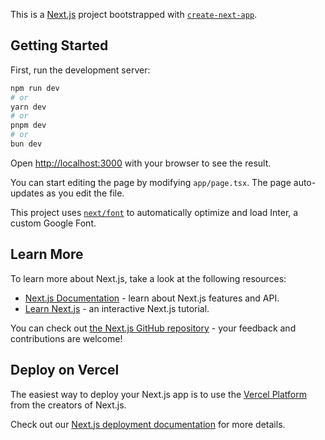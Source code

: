This is a [Next.js](https://nextjs.org/) project bootstrapped with [`create-next-app`](https://github.com/vercel/next.js/tree/canary/packages/create-next-app).


## Getting Started


First, run the development server:


```bash
npm run dev
# or
yarn dev
# or
pnpm dev
# or
bun dev
```


Open [http://localhost:3000](http://localhost:3000) with your browser to see the result.


You can start editing the page by modifying `app/page.tsx`. The page auto-updates as you edit the file.


This project uses [`next/font`](https://nextjs.org/docs/basic-features/font-optimization) to automatically optimize and load Inter, a custom Google Font.


## Learn More


To learn more about Next.js, take a look at the following resources:


- [Next.js Documentation](https://nextjs.org/docs) - learn about Next.js features and API.
- [Learn Next.js](https://nextjs.org/learn) - an interactive Next.js tutorial.

You can check out [the Next.js GitHub repository](https://github.com/vercel/next.js/) - your feedback and contributions are welcome!

## Deploy on Vercel

The easiest way to deploy your Next.js app is to use the [Vercel Platform](https://vercel.com/new?utm_medium=default-template&filter=next.js&utm_source=create-next-app&utm_campaign=create-next-app-readme) from the creators of Next.js.

Check out our [Next.js deployment documentation](https://nextjs.org/docs/deployment) for more details.
